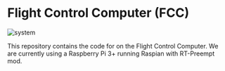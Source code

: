 # Flight Control Computer (FCC)

![system](https://github.com/tub-uas/fcc/workflows/backend/badge.svg)

This repository contains the code for on the Flight Control Computer. We are currently using a Raspberry Pi 3+ running Raspian with RT-Preempt mod.  
